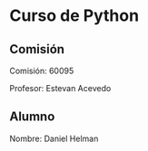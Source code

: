 # Curso de Python

## Comisión

Comisión: 60095

Profesor: Estevan Acevedo

## Alumno

Nombre: Daniel Helman